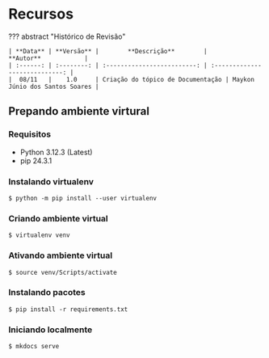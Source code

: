 # **Recursos**

??? abstract "Histórico de Revisão"

    | **Data** | **Versão** |        **Descrição**        |           **Autor**            |
    | :------: | :--------: | :-------------------------: | :----------------------------: |
    |  08/11   |    1.0     | Criação do tópico de Documentação | Maykon Júnio dos Santos Soares |

## **Prepando ambiente virtural**

### Requisitos

- Python 3.12.3 (Latest)
- pip 24.3.1

### **Instalando virtualenv**

<!--termynal: {title: bash, prompt_literal_start: [$]}-->

```
$ python -m pip install --user virtualenv
```

### **Criando ambiente virtual**

<!--termynal: {title: bash, prompt_literal_start: [$]}-->

```
$ virtualenv venv
```

### **Ativando ambiente virtual**

<!--termynal: {title: bash, prompt_literal_start: [$]}-->

```
$ source venv/Scripts/activate
```

### **Instalando pacotes**

<!--termynal: {title: bash, prompt_literal_start: [$]}-->

```
$ pip install -r requirements.txt
```

### **Iniciando localmente**

<!--termynal: {title: bash, prompt_literal_start: [$]}-->

```
$ mkdocs serve
```

